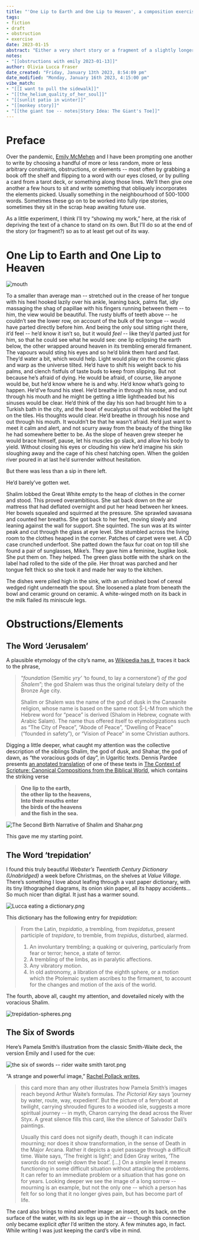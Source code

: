 ```yaml
---
title: "'One Lip to Earth and One Lip to Heaven', a composition exercise"
tags: 
- fiction
- draft
- obstruction
- exercise
date: 2023-01-15
abstract: "Either a very short story or a fragment of a slightly longer one. I'm undecided. Elements: 'trepidation', 'Jerusalem', Six of Swords (Waite/Smith)."
notes:
- "[[obstructions with emily 2023-01-13]]"
author: Olivia Lucca Fraser
date_created: "Friday, January 13th 2023, 8:54:09 pm"
date_modified: "Monday, January 16th 2023, 4:15:00 pm"
vibe_match:
- "[[I want to pull the sidewalk]]"
- "[[the_helium_quality_of_her_soul]]"
- "[[sunlit patio in winter]]"
- "[[monkey story]]"
- "[[the giant toe -- notes|Story Idea: The Giant's Toe]]"
---
```


# Preface

Over the pandemic, [Emily McMehen](https://www.emilymcmehen.com/) and I have been prompting one another to write by choosing a handful of more or less random, more or less arbitrary constraints, obstructions, or elements -- most often by grabbing a book off the shelf and flipping to a word with our eyes closed, or by pulling a card from a tarot deck, or something along those lines. We’ll then give one another a few hours to sit and write something that obliquely incorporates the elements picked. Usually something in the neighbourhood of 500-1000 words. Sometimes these go on to be worked into fully ripe stories, sometimes they sit in the scrap heap awaiting future use.

As a little experiment, I think I’ll try “showing my work,” here, at the risk of depriving the text of a chance to stand on its own. But I’ll do so at the end of the story (or fragment?) so as to at least get out of its way.

# One Lip to Earth and One Lip to Heaven

![mouth](../img/the%20mouth%20cavity%20--%20the%20cheeks%20have%20been%20slit%20transversely%20and%20the%20tongue%20pulled%20forward.png)

To a smaller than average man -- stretched out in the crease of her tongue with his heel hooked lazily over his ankle, leaning back, palms flat, idly massaging the shag of papillae with his fingers running between them -- to him, the view would be beautiful. The rusty bluffs of teeth above -- he couldn’t see the lower row, on account of the bulk of the tongue -- would have parted directly before him. And being the only soul sitting right there, it’d feel -- he’d know it isn’t so, but it would *feel* -- like they’d parted just for him, so that he could see what he would see: one lip eclipsing the earth below, the other wrapped around heaven in its trembling emerald firmanent. The vapours would sting his eyes and so he’d blink them hard and fast. They’d water a bit, which would help. Light would play on the cosmic glass and warp as the universe tilted. He’d have to shift his weight back to his palms, and clench fistfuls of taste buds to keep from slipping. But not because he’s afraid of dying. He would be afraid, of course, like anyone would be, but he’d know where he is and why. He’d know what’s going to happen. He’d’ve found his steel. He’d breathe in through his nose, and out through his mouth and he might be getting a little lightheaded but his sinuses would be clear. He’d think of the day his son had brought him to a Turkish bath in the city, and the bowl of eucalyptus oil that wobbled the light on the tiles. His thoughts would clear. He’d breathe in through his nose and out through his mouth. It wouldn’t be that he wasn’t afraid. He’d just want to meet it calm and alert, and not scurry away from the beauty of the thing like he had somewhere better to be. As the slope of heaven grew steeper he would brace himself, pause, let his muscles go slack, and allow his body to yield. Without closing his eyes or clouding his view he’d imagine his skin sloughing away and the cage of his chest hatching open. When the golden river poured in at last he’d surrender without hesitation.

But there was less than a sip in there left.

He’d barely’ve gotten wet.

Shalim lobbed the Great White empty to the heap of clothes in the corner and stood. This proved overambitious. She sat back down on the air mattress that had deflated overnight and put her head between her knees. Her bowels squealed and squirmed at the pressure. She sprawled savasana and counted her breaths. She got back to her feet, moving slowly and leaning against the wall for support. She squinted. The sun was at its winter peak and cut through the glass at eye level. She stumbled across the living room to the clothes heaped in the corner. Patches of carpet were wet. A CD case crunched underfoot. She patted down the faux fur coat on top till she found a pair of sunglasses, Mike’s. They gave him a feminine, buglike look. She put them on. They helped. <!-- boil behind her ear pressed by arms of sunglasses --> The green glass bottle with the shark on the label had rolled to the side of the pile. Her throat was parched and her tongue felt thick so she took it and made her way to the kitchen.

The dishes were piled high in the sink, with an unfinished bowl of cereal wedged right underneath the spout. She loosened a plate from beneath the bowl and ceramic ground on ceramic. A white-winged moth on its back in the milk flailed its miniscule legs.

# Obstructions/Elements

## The Word ‘Jerusalem’

A plausible etymology of the city’s name, as [Wikipedia has it](https://en.wikipedia.org/wiki/Jerusalem#Etymology), traces it back to the phrase,

> “*foundation* (Semitic *yry’* ‘to found, to lay a cornerstone’) *of the god Shalem*”; the god Shalem was thus the original tutelary deity of the Bronze Age city.
>
> Shalim or Shalem was the name of the god of dusk in the Canaanite religion, whose name is based on the same root Š-L-M from which the Hebrew word for “peace” is derived (Shalom in Hebrew, cognate with Arabic Salam). The name thus offered itself to etymologizations such as “The City of Peace”, “Abode of Peace”, “Dwelling of Peace” (“founded in safety”), or “Vision of Peace” in some Christian authors.

Digging a little deeper, what caught my attention was the collective description of the siblings Shalim, the god of dusk, and Shahar, the god of dawn, as “the voracious gods of day”, in Ugaritic texts. Dennis Pardee presents [an anotated translation](https://new2torah.com/PDF/Dawn%20and%20Dusk%20-%20The%20Birth%20of%20the%20Gracious%20and%20Beautiful%20Gods.pdf) of one of these texts in [The Context of Scripture: Canonical Compositions from the Biblical World](https://www.amazon.com/Context-Scripture-Canonical-Compositions-Biblical/dp/9004106189), which contains the striking verse

> **One lip to the earth,  
>   the other lip to the heavens,  
> Into their mouths enter  
>   the birds of the heavens  
>   and the fish in the sea.**

![The Second Birth Narrative of Shalim and Shahar.png](../img/The%20Second%20Birth%20Narrative%20of%20Shalim%20and%20Shahar.png)

This gave me my starting point.

## The Word ‘trepidation’

I found this truly beautiful *Webster’s Twentieth Century Dictionary (Unabridged)* a week before Christmas, on the shelves at *Value Village*. There’s something I love about leafing through a vast paper dictionary, with its tiny lithographed diagrams, its onion skin paper, all its happy accidents... So much nicer than digital. It just has a warmer sound.

![Lucca eating a dictionary.png](../img/Lucca%20eating%20a%20dictionary.png)

This dictionary has the following entry for *trepidation*:

> From the Latin, *trepidatio*, a trembling, from *trepidatus*, present participle of *trepidare*, to tremble, from *trepidus*, disturbed, alarmed.
>
> 1. An involuntary trembling; a quaking or quivering, particularly from fear or terror; hence, a state of terror.
> 2. A trembling of the limbs, as in paralytic affections.
> 3. Any vibratory motion.
> 4. In old astronomy, a libration of the eighth sphere, or a motion which the Ptolemaic system ascribes to the firmament, to account for the changes and motion of the axis of the world.

The fourth, above all, caught my attention, and dovetailed nicely with the voracious Shalim.

![trepidation-spheres.png](../img/trepidation-spheres.png)

## The Six of Swords

Here’s Pamela Smith’s illustration from the classic Smith-Waite deck, the version Emily and I used for the cue:

![the six of swords -- rider waite smith tarot.png](../img/the%20six%20of%20swords%20--%20rider%20waite%20smith%20tarot.png)

“A strange and powerful image,” [Rachel Pollack writes](https://bookshop.org/p/books/seventy-eight-degrees-of-wisdom-a-tarot-journey-to-self-awareness-a-new-edition-of-the-tarot-classic-rachel-pollack/6897630),

> this card more than any other illustrates how Pamela Smith’s images reach beyond Arthur Waite’s formulas. *The Pictorial Key* says ‘journey by water, route, way, expedient’. But the picture of a ferryboat at twilight, carrying shrouded figures to a wooded isle, suggests a more spiritual journey -- in myth, Charon carrying the dead across the River Styx. A great silence fills this card, like the silence of Salvador Dali’s paintings.
>
> Usually this card does not signify death, though it can indicate mourning; nor does it show transformation, in the sense of Death in the Major Arcana. Rather it depicts a quiet passage through a difficult time. Waite says, ‘The freight is light’; and Eden Gray writes, ‘The swords do not weigh down the boat’. [...] On a simple level it means functioning in some difficult situation without attacking the problems. It can refer to an immediate problem or a situation that has gone on for years. Looking deeper we see the image of a long sorrow -- mourning is an example, but not the only one -- which a person has felt for so long that it no longer gives pain, but has become part of life.

The card also brings to mind another image: an insect, on its back, on the surface of the water, with its six legs up in the air -- though this connection only became explicit *after* I’d written the story. A few minutes ago, in fact. While writing I was just keeping the card’s vibe in mind.

